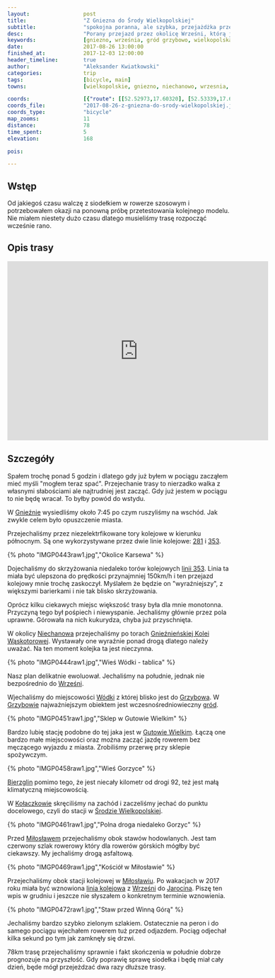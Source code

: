 ```yaml
---
layout:                 post
title:                  "Z Gniezna do Środy Wielkopolskiej"
subtitle:               "spokojna poranna, ale szybka, przejażdżka przez wielkopolskie wioski w okolicy Wrześni"
desc:                   "Porany przejazd przez okolicę Wrześni, którą jak do tej pory ignorowałem. Przejechaliśmy bardzo szybko przez dużo wiosek zatrzymując się na chwilę w grodzie w Grzybowie."
keywords:               [gniezno, września, gród grzybowo, wielkopolska, środa wielkopolska, gutowo]
date:                   2017-08-26 13:00:00
finished_at:            2017-12-03 12:00:00
header_timeline:        true
author:                 "Aleksander Kwiatkowski"
categories:             trip
tags:                   [bicycle, main]
towns:                  [wielkopolskie, gniezno, niechanowo, wrzesnia, kolaczkowo, miloslaw, sroda_wielkopolska]

coords:                 [{"route": [[52.52973,17.60320], [52.53339,17.66277], [52.51877,17.66946], [52.51777,17.67538], [52.46991,17.68500], [52.46447,17.67736], [52.43763,17.69504], [52.40696,17.66345], [52.38109,17.64440], [52.35808,17.64019], [52.35347,17.62998], [52.33407,17.64646], [52.32090,17.63418], [52.30463,17.65633], [52.27466,17.63942], [52.24009,17.65410], [52.22794,17.65084], [52.21585,17.62886], [52.21217,17.56870], [52.19418,17.56707], [52.19802,17.54346], [52.19349,17.49514], [52.20659,17.48630], [52.20449,17.43085], [52.21354,17.39995], [52.21043,17.34725], [52.22027,17.30949], [52.22132,17.28116], [52.21622,17.27859], [52.21822,17.27541]], "type": "bicycle"}]
coords_file:            "2017-08-26-z-gniezna-do-srody-wielkopolskiej.json"
coords_type:            "bicycle"
map_zooms:              11
distance:               78
time_spent:             5
elevation:              168

pois:

---
```


[wiki-linia-353]: https://pl.wikipedia.org/wiki/Linia_kolejowa_nr_353
[wiki-linia-281]: https://pl.wikipedia.org/wiki/Linia_kolejowa_nr_281
[wiki-linia-377]: https://pl.wikipedia.org/wiki/Linia_kolejowa_nr_377
[wiki-gniezno-waskotorowa]: https://pl.wikipedia.org/wiki/Gnie%C5%BAnie%C5%84ska_Kolej_W%C4%85skotorowa
[wiki-grzybowo]: https://pl.wikipedia.org/wiki/Grzybowo_(powiat_wrzesi%C5%84ski)
[wiki-grzybowo-grod]: https://pl.wikipedia.org/wiki/Grzybowo_(grodzisko)
[wiki-miloslaw]: https://pl.wikipedia.org/wiki/Mi%C5%82os%C5%82aw
[wiki-gniezno]: https://pl.wikipedia.org/wiki/Gniezno
[wiki-niechanowo]: https://pl.wikipedia.org/wiki/Niechanowo
[wiki-wrzesnia]: https://pl.wikipedia.org/wiki/Wrze%C5%9Bnia
[wiki-wodki]: https://pl.wikipedia.org/wiki/W%C3%B3dki
[wiki-gutowo-wielkie]: https://pl.wikipedia.org/wiki/Gutowo_Wielkie
[wiki-bierzglin]: https://pl.wikipedia.org/wiki/Bierzglin
[wiki-kolaczkowo]: https://pl.wikipedia.org/wiki/Ko%C5%82aczkowo_(powiat_wrzesi%C5%84ski)
[wiki-sroda-wlkp]: https://pl.wikipedia.org/wiki/%C5%9Aroda_Wielkopolska
[wiki-jarocin]: https://pl.wikipedia.org/wiki/Jarocin

Wstęp
-----

Od jakiegoś czasu walczę z siodełkiem w rowerze szosowym i potrzebowałem okazji na
ponowną próbę przetestowania kolejnego modelu. Nie miałem niestety dużo czasu
dlatego musieliśmy trasę rozpocząć wcześnie rano.

Opis trasy
----------

<iframe height='405' width='590' frameborder='0' allowtransparency='true' scrolling='no' src='https://www.strava.com/activities/1152579329/embed/c4a88877b05f272248fbebd56f50f72dafab2bbd'></iframe>

Szczegóły
---------

Spałem trochę ponad 5 godzin i dlatego gdy już byłem w pociągu zacząłem
mieć myśli "mogłem teraz spać". Przejechanie trasy to nierzadko walka
z własnymi słabościami ale najtrudniej jest zacząć. Gdy już jestem w pociągu
to nie będę wracał. To byłby powód do wstydu.

W [Gnieźnie][wiki-gniezno] wysiedliśmy około 7:45 po czym ruszyliśmy na
wschód. Jak zwykle celem było opuszczenie miasta.

Przejechaliśmy przez niezelektrfikowane tory kolejowe w kierunku północnym.
Są one wykorzystywane przez dwie linie kolejowe: [281][wiki-linia-281] i [353][wiki-linia-353].

{% photo "IMGP0443raw1.jpg","Okolice Karsewa" %}

Dojechaliśmy do skrzyżowania niedaleko torów kolejowych [linii 353][wiki-linia-353].
Linia ta miała być ulepszona do prędkości przynajmniej 150km/h i ten
przejazd kolejowy mnie trochę zaskoczył. Myślałem że będzie on "wyraźniejszy",
z większymi barierkami i nie tak blisko skrzyżowania.

Oprócz kilku ciekawych miejsc większość trasy była dla mnie monotonna.
Przyczyną tego był pośpiech i niewyspanie. Jechaliśmy głównie przez pola uprawne.
Górowała na nich kukurydza, chyba już przyschnięta.

W okolicy [Niechanowa][wiki-niechanowo] przejechaliśmy po torach
[Gnieźnieńskiej Kolei Wąskotorowej][wiki-gniezno-waskotorowa]. Wystawały one
wyraźnie ponad drogą dlatego należy uważać. Na ten moment kolejka ta
jest nieczynna.

{% photo "IMGP0444raw1.jpg","Wieś Wódki - tablica" %}

Nasz plan delikatnie ewoluował. Jechaliśmy na południe, jednak nie bezpośrednio
do [Wrześni][wiki-wrzesnia].

Wjechaliśmy do miejscowości [Wódki][wiki-wodki] z której blisko jest do
[Grzybowa][wiki-grzybowo]. W [Grzybowie][wiki-grzybowo] najważniejszym obiektem
jest wczesnośredniowieczny [gród][wiki-grzybowo-grod].

{% photo "IMGP0451raw1.jpg","Sklep w Gutowie Wielkim" %}

Bardzo lubię stację podobne do tej jaka jest w [Gutowie Wielkim][wiki-gutowo-wielkie].
Łączą one bardzo małe miejscowości oraz można zacząć jazdę rowerem bez męczącego
wyjazdu z miasta. Zrobiliśmy przerwę przy sklepie spożywczym.

{% photo "IMGP0458raw1.jpg","Wieś Gorzyce" %}

[Bierzglin][wiki-bierzglin] pomimo tego, że jest niecały kilometr od drogi 92,
też jest małą klimatyczną miejscowością.

W [Kołaczkowie][wiki-kolaczkowo] skręciliśmy na zachód i zaczeliśmy
jechać do punktu docelowego, czyli do stacji w
[Środzie Wielkopolskiej][wiki-sroda-wlkp].

{% photo "IMGP0461raw1.jpg","Polna droga niedaleko Gorzyc" %}

Przed [Miłosławem][wiki-miloslaw] przejechaliśmy obok stawów hodowlanych.
Jest tam czerwony szlak rowerowy który dla rowerów górskich mógłby być ciekawszy.
My jechaliśmy drogą asfaltową.

{% photo "IMGP0469raw1.jpg","Kościół w Miłosławie" %}

Przejechaliśmy obok stacji kolejowej w [Miłosławiu][wiki-miloslaw].
Po wakacjach w 2017 roku miała być wznowiona [linia kolejowa][wiki-linia-281]
z [Wrześni][wiki-wrzesnia] do [Jarocina][wiki-jarocin]. Piszę ten wpis
w grudniu i jeszcze nie słyszałem o konkretnym terminie wznowienia.

{% photo "IMGP0472raw1.jpg","Staw przed Winną Górą" %}

Jechaliśmy bardzo szybko zielonym szlakiem. Ostatecznie na peron i do samego pociągu
wjechałem rowerem tuż przed odjazdem. Pociąg odjechał kilka sekund po tym jak
zamknęły się drzwi.

78km trasę przejechaliśmy sprawnie i fakt skończenia w południe
dobrze prognozuje na przyszłość.
Gdy poprawię sprawę siodełka i będę miał cały dzień, będe
mógł przejeżdzać dwa razy dłuższe trasy.
